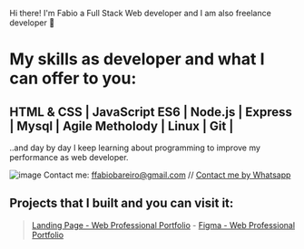 Hi there! I'm Fabio a Full Stack Web developer and I am also freelance developer 👋

# My skills as developer and what I can offer to you:

## HTML & CSS | JavaScript ES6 | Node.js | Express | Mysql | Agile Metholody | Linux | Git |

..and day by day I keep learning about programming to improve my performance as web developer.

![image](https://user-images.githubusercontent.com/52148486/122406508-4a43e500-cf57-11eb-89f7-77c85484879a.png) Contact me: ffabiobareiro@gmail.com 
// [Contact me by Whatsapp](https://wa.me/5491133670170?text=Hola,%20Fabio,%20necesito%20un%20presupuesto%20para%20una%20pagina%20web!)

## Projects that I built and you can visit it: 

> [Landing Page - Web Professional Portfolio](https://fabiobareiro.github.io/freelance-landing-page/portfolio-profesional/) - 
 [Figma - Web Professional Portfolio](https://www.figma.com/file/loZg7CcQbLTTPMtOOnPXag/W-Portfolio-Laura?node-id=199%3A200)


